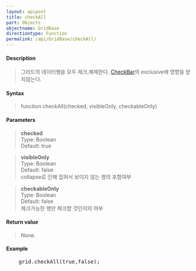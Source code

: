 ```yaml
---
layout: apipost
title: checkAll
part: Objects
objectname: GridBase
directiontype: Function
permalink: /api/GridBase/checkAll/
---
```



#### Description

> 그리드의 데이터행을 모두 체크,해제한다. [CheckBar](/api/types/CheckBar/)의 exclusive에 영향을 받지않는다.  

#### Syntax

> function checkAll(checked, visibleOnly, checkableOnly)  

#### Parameters

> **checked**  
> Type: Boolean  
> Default: true  

> **visibleOnly**  
> Type: Boolean  
> Default: false  
> collapse로 인해 접혀서 보이지 않는 행의 포함여부    

> **checkableOnly**  
> Type: Boolean  
> Default: false  
> 체크가능한 행만 체크할 것인지의 여부    

#### Return value

> None.  

#### Example

<pre class="prettyprint">
    grid.checkAll(true,false);
</pre>

